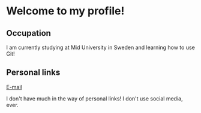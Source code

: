 # Welcome to my profile!
## Occupation
I am currently studying at Mid University in Sweden and learning how to use Git!

## Personal links
[E-mail](jagr2402@student.miun.se"E-mail")

I don't have much in the way of personal links! I don't use social media, ever.


<!--
**Jacksti/Jacksti** is a ✨ _special_ ✨ repository because its `README.md` (this file) appears on your GitHub profile.

Here are some ideas to get you started:

- 🔭 I’m currently working on ...
- 🌱 I’m currently learning ...
- 👯 I’m looking to collaborate on ...
- 🤔 I’m looking for help with ...
- 💬 Ask me about ...
- 📫 How to reach me: ...
- 😄 Pronouns: ...
- ⚡ Fun fact: ...
-->
